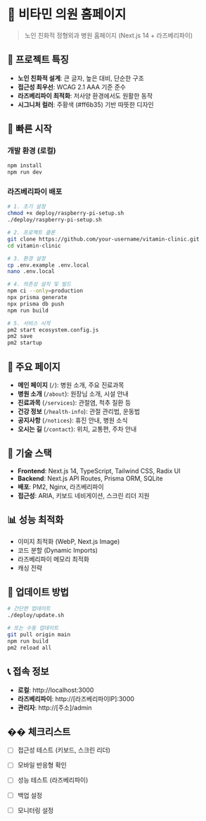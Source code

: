 # 🏥 비타민 의원 홈페이지

> 노인 친화적 정형외과 병원 홈페이지 (Next.js 14 + 라즈베리파이)

## 🎯 프로젝트 특징

- **노인 친화적 설계**: 큰 글자, 높은 대비, 단순한 구조
- **접근성 최우선**: WCAG 2.1 AAA 기준 준수
- **라즈베리파이 최적화**: 저사양 환경에서도 원활한 동작
- **시그니처 컬러**: 주황색 (#ff6b35) 기반 따뜻한 디자인

## 🚀 빠른 시작

### 개발 환경 (로컬)
```bash
npm install
npm run dev
```

### 라즈베리파이 배포
```bash
# 1. 초기 설정
chmod +x deploy/raspberry-pi-setup.sh
./deploy/raspberry-pi-setup.sh

# 2. 프로젝트 클론
git clone https://github.com/your-username/vitamin-clinic.git
cd vitamin-clinic

# 3. 환경 설정
cp .env.example .env.local
nano .env.local

# 4. 의존성 설치 및 빌드
npm ci --only=production
npx prisma generate
npx prisma db push
npm run build

# 5. 서비스 시작
pm2 start ecosystem.config.js
pm2 save
pm2 startup
```

## 📱 주요 페이지

- **메인 페이지** (`/`): 병원 소개, 주요 진료과목
- **병원 소개** (`/about`): 원장님 소개, 시설 안내
- **진료과목** (`/services`): 관절염, 척추 질환 등
- **건강 정보** (`/health-info`): 관절 관리법, 운동법
- **공지사항** (`/notices`): 휴진 안내, 병원 소식
- **오시는 길** (`/contact`): 위치, 교통편, 주차 안내

## 🔧 기술 스택

- **Frontend**: Next.js 14, TypeScript, Tailwind CSS, Radix UI
- **Backend**: Next.js API Routes, Prisma ORM, SQLite
- **배포**: PM2, Nginx, 라즈베리파이
- **접근성**: ARIA, 키보드 네비게이션, 스크린 리더 지원

## 📊 성능 최적화

- 이미지 최적화 (WebP, Next.js Image)
- 코드 분할 (Dynamic Imports)
- 라즈베리파이 메모리 최적화
- 캐싱 전략

## 🔄 업데이트 방법

```bash
# 간단한 업데이트
./deploy/update.sh

# 또는 수동 업데이트
git pull origin main
npm run build
pm2 reload all
```

## 📞 접속 정보

- **로컬**: http://localhost:3000
- **라즈베리파이**: http://[라즈베리파이IP]:3000
- **관리자**: http://[주소]/admin

## �� 체크리스트

- [ ] 접근성 테스트 (키보드, 스크린 리더)
- [ ] 모바일 반응형 확인
- [ ] 성능 테스트 (라즈베리파이)
- [ ] 백업 설정
- [ ] 모니터링 설정

